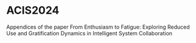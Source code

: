 # ACIS2024
Appendices of the paper From Enthusiasm to Fatigue: Exploring Reduced Use and Gratification Dynamics in Intelligent System Collaboration
